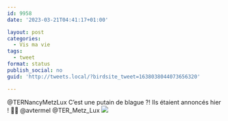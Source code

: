 ```yaml
---
id: 9958
date: '2023-03-21T04:41:17+01:00'

layout: post
categories:
  - Vis ma vie
tags:
  - tweet
format: status
publish_social: no
guid: 'http://tweets.local/?birdsite_tweet=1638038044073656320'

---
```


⁦@TERNancyMetzLux⁩ C’est une putain de blague ?! Ils étaient annoncés hier ! 🤬🤬 ⁦@avtermel⁩ ⁦@TER\_Metz\_Lux⁩ ![](http://tweets.local/wp-content/uploads/twitter-archive/tweets_media/1638038044073656320-Frt66oOWIAQXpOv.jpg)